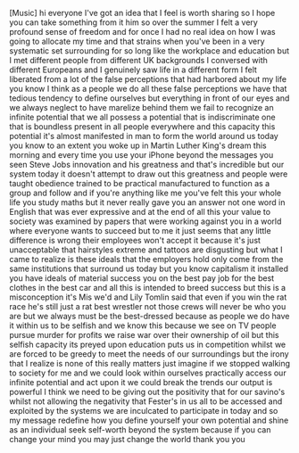 
[Music]
hi everyone I&#39;ve got an idea that I feel
is worth sharing so I hope you can take
something from it him so over the summer
I felt a very profound sense of freedom
and for once I had no real idea on how I
was going to allocate my time and that
strains when you&#39;ve been in a very
systematic set surrounding for so long
like the workplace and education but I
met different people from different UK
backgrounds I conversed with different
Europeans and I genuinely saw life in a
different form I felt liberated from a
lot of the false perceptions that had
harbored about my life you know I think
as a people we do all these false
perceptions we have that tedious
tendency to define ourselves but
everything in front of our eyes and we
always neglect to have marelize behind
them we fail to recognize an infinite
potential that we all possess a
potential that is indiscriminate one
that is boundless present in all people
everywhere and this capacity this
potential
it&#39;s almost manifested in man to form
the world around us today you know to an
extent you woke up in Martin Luther
King&#39;s dream this morning and every time
you use your iPhone beyond the messages
you seen Steve Jobs innovation and his
greatness and that&#39;s incredible but our
system today it doesn&#39;t attempt to draw
out this greatness and people were
taught obedience trained to be practical
manufactured to function as a group and
follow and if you&#39;re anything like me
you&#39;ve felt this your whole life you
study maths but it never really gave you
an answer not one word in English that
was ever expressive and at the end of
all this your value to society was
examined by papers that were working
against you
in a world where everyone wants to
succeed but to me it just seems that any
little difference is wrong their
employees won&#39;t accept it because it&#39;s
just unacceptable that hairstyles
extreme and tattoos are disgusting but
what I came to realize is these ideals
that the employers hold only come from
the same institutions that surround us
today but you know capitalism it
installed you have ideals of material
success you on the best pay job for the
best clothes in the best car and all
this is intended to breed success but
this is a misconception it&#39;s Mis
we&#39;d and Lily Tomlin said that even if
you win the rat race he&#39;s still just a
rat best wrestler not those crews will
never be who you are but we always must
be the best-dressed because as people we
do have it within us to be selfish and
we know this because we see on TV people
pursue murder for profits we raise war
over their ownership of oil but this
selfish capacity its preyed upon
education puts us in competition whilst
we are forced to be greedy to meet the
needs of our surroundings but the irony
that I realize is none of this really
matters just imagine if we stopped
walking to society for me and we could
look within ourselves practically access
our infinite potential and act upon it
we could break the trends our output is
powerful I think we need to be giving
out the positivity that for our savino&#39;s
whilst not allowing the negativity that
Fester&#39;s in us all to be accessed and
exploited by the systems we are
inculcated to participate in today and
so my message redefine how you define
yourself your own potential and shine as
an individual seek self-worth beyond the
system because if you can change your
mind you may just change the world thank
you
you
